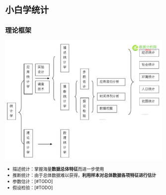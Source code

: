 # 小白学统计

## 理论框架

![统计学框架](.\src\a1_统计学框架.jpg)

* 描述统计：掌握海量**数据总体特征**而进一步使用
* 推断统计：由于总体数据难以获得，**利用样本对总体数据各项特征进行估计**
* 参数估计：[#TODO]
* 假设检验：[#TODO]



